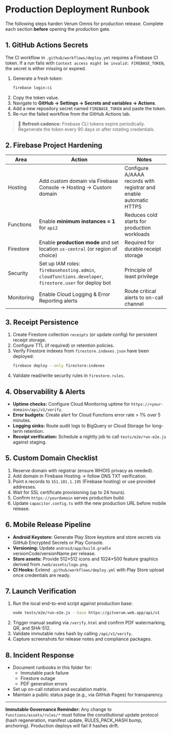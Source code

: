 # Production Deployment Runbook

The following steps harden Verum Omnis for production release. Complete each section **before** opening the production gate.

## 1. GitHub Actions Secrets

The CI workflow in `.github/workflows/deploy.yml` requires a Firebase CI token. If a run fails with `Context access might be invalid: FIREBASE_TOKEN`, the secret is either missing or expired.

1. Generate a fresh token:
   ```bash
   firebase login:ci
   ```
2. Copy the token value.
3. Navigate to **GitHub → Settings → Secrets and variables → Actions**.
4. Add a new repository secret named `FIREBASE_TOKEN` and paste the token.
5. Re-run the failed workflow from the GitHub Actions tab.

> 🔁 **Refresh cadence:** Firebase CLI tokens expire periodically. Regenerate the token every 90 days or after rotating credentials.

## 2. Firebase Project Hardening

| Area | Action | Notes |
| --- | --- | --- |
| Hosting | Add custom domain via Firebase Console → Hosting → Custom domain | Configure A/AAAA records with registrar and enable automatic HTTPS |
| Functions | Enable **minimum instances = 1** for `api2` | Reduces cold starts for production workloads |
| Firestore | Enable **production mode** and set location `us-central` (or region of choice) | Required for durable receipt storage |
| Security | Set up IAM roles: `firebasehosting.admin`, `cloudfunctions.developer`, `firestore.user` for deploy bot | Principle of least privilege |
| Monitoring | Enable Cloud Logging & Error Reporting alerts | Route critical alerts to on-call channel |

## 3. Receipt Persistence

1. Create Firestore collection `receipts` (or update config) for persistent receipt storage.
2. Configure TTL (if required) or retention policies.
3. Verify Firestore indexes from `firestore.indexes.json` have been deployed:
   ```bash
   firebase deploy --only firestore:indexes
   ```
4. Validate read/write security rules in `firestore.rules`.

## 4. Observability & Alerts

- **Uptime checks:** Configure Cloud Monitoring uptime for `https://<your-domain>/api/v1/verify`.
- **Error budgets:** Create alert for Cloud Functions error rate > 1% over 5 minutes.
- **Logging sinks:** Route audit logs to BigQuery or Cloud Storage for long-term retention.
- **Receipt verification:** Schedule a nightly job to call `tests/e2e/run-e2e.js` against staging.

## 5. Custom Domain Checklist

1. Reserve domain with registrar (ensure WHOIS privacy as needed).
2. Add domain in Firebase Hosting → follow DNS TXT verification.
3. Point `A` records to `151.101.1.195` (Firebase hosting) or use provided addresses.
4. Wait for SSL certificate provisioning (up to 24 hours).
5. Confirm `https://yourdomain` serves production build.
6. Update `capacitor.config.ts` with the new production URL before mobile release.

## 6. Mobile Release Pipeline

- **Android Keystore:** Generate Play Store keystore and store secrets via GitHub Encrypted Secrets or Play Console.
- **Versioning:** Update `android/app/build.gradle` versionCode/versionName per release.
- **Store assets:** Provide 512×512 icons and 1024×500 feature graphics derived from `/web/assets/logo.png`.
- **CI Hooks:** Extend `.github/workflows/deploy.yml` with Play Store upload once credentials are ready.

## 7. Launch Verification

1. Run the local end-to-end script against production base:
   ```bash
   node tests/e2e/run-e2e.js --base https://gitverum.web.app/api/v1
   ```
2. Trigger manual sealing via `/verify.html` and confirm PDF watermarking, QR, and SHA-512.
3. Validate immutable rules hash by calling `/api/v1/verify`.
4. Capture screenshots for release notes and compliance packages.

## 8. Incident Response

- Document runbooks in this folder for:
  - Immutable pack failure
  - Firestore outage
  - PDF generation errors
- Set up on-call rotation and escalation matrix.
- Maintain a public status page (e.g., via GitHub Pages) for transparency.

---

**Immutable Governance Reminder:** Any change to `functions/assets/rules/*` must follow the constitutional update protocol (hash regeneration, manifest update, RULES_PACK_HASH bump, anchoring). Production deploys will fail if hashes drift.
